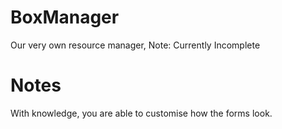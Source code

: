 # BoxManager
Our very own resource manager, Note: Currently Incomplete


# Notes

With knowledge, you are able to customise how the forms look.
